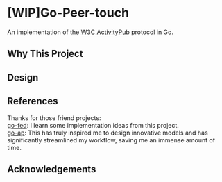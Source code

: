 # [WIP]Go-Peer-touch

An implementation of the [W3C ActivityPub](https://www.w3.org/TR/activitypub/) protocol in Go.

## Why This Project

## Design

## References
Thanks for those friend projects:  <br />
[go-fed](https://github.com/go-fed/activity): I learn some implementation ideas from this project. <br />
[go-ap](https://github.com/go-ap/activitypub): This has truly inspired me to design innovative models and has significantly streamlined my workflow, saving me an immense amount of time. <br />

## Acknowledgements

